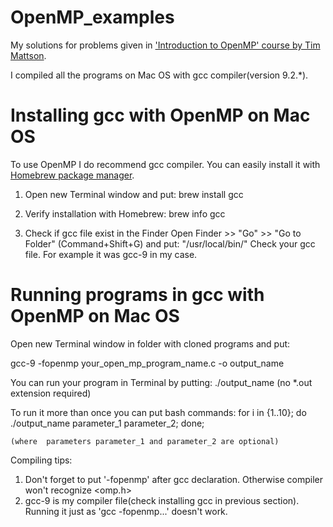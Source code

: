 # OpenMP_examples
My solutions for problems given in <a href="https://www.youtube.com/watch?v=nE-xN4Bf8XI&list=PLLX-Q6B8xqZ8n8bwjGdzBJ25X2utwnoEG" target="_blank">'Introduction to OpenMP' course by Tim Mattson</a>. 

I compiled all the programs on Mac OS with gcc compiler(version 9.2.*).

# Installing gcc with OpenMP on Mac OS
To use OpenMP I do recommend gcc compiler. You can easily install it with <a href="https://brew.sh/" target="_blank">Homebrew package manager</a>. 

1. Open new Terminal window and put:
brew install gcc

2. Verify installation with Homebrew:
brew info gcc

3. Check if gcc file exist in the Finder
Open Finder >> "Go" >> "Go to Folder" (Command+Shift+G)
and put: "/usr/local/bin/"
Check your gcc file. For example it was gcc-9 in my case.

# Running programs in gcc with OpenMP on Mac OS
Open new Terminal window in folder with cloned programs and put:

gcc-9 -fopenmp your_open_mp_program_name.c -o output_name

You can run your program in Terminal by putting:
./output_name 
(no  *.out extension required)

To run it more than once you can put bash commands:
    for i in {1..10}; do ./output_name parameter_1 parameter_2; done;

    (where  parameters parameter_1 and parameter_2 are optional)

Compiling tips:
1. Don't forget to put '-fopenmp' after gcc declaration. Otherwise compiler won't recognize <omp.h>
2. gcc-9 is my compiler file(check installing gcc in previous section). Running it just as 'gcc -fopenmp...' doesn't work.